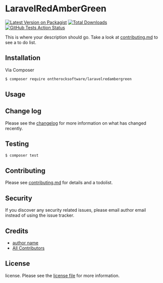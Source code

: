 # LaravelRedAmberGreen

[![Latest Version on Packagist][ico-version]][link-packagist]
[![Total Downloads][ico-downloads]][link-downloads]
[![GitHub Tests Action Status](https://img.shields.io/github/workflow/status/otrsw/laravelredambergreen/run-tests?label=tests)](https://github.com/otrsw/laravelredambergreen/actions?query=workflow%3Arun-tests+branch%3Amaster)

This is where your description should go. Take a look at [contributing.md](contributing.md) to see a to do list.

## Installation

Via Composer

``` bash
$ composer require ontherocksoftware/laravelredambergreen
```

## Usage

## Change log

Please see the [changelog](changelog.md) for more information on what has changed recently.

## Testing

``` bash
$ composer test
```

## Contributing

Please see [contributing.md](contributing.md) for details and a todolist.

## Security

If you discover any security related issues, please email author email instead of using the issue tracker.

## Credits

- [author name][link-author]
- [All Contributors][link-contributors]

## License

license. Please see the [license file](license.md) for more information.

[ico-version]: https://img.shields.io/packagist/v/ontherocksoftware/laravelredambergreen.svg?style=flat-square
[ico-downloads]: https://img.shields.io/packagist/dt/ontherocksoftware/laravelredambergreen.svg?style=flat-square
[ico-travis]: https://img.shields.io/travis/ontherocksoftware/laravelredambergreen/master.svg?style=flat-square
[ico-styleci]: https://styleci.io/repos/12345678/shield

[link-packagist]: https://packagist.org/packages/ontherocksoftware/laravelredambergreen
[link-downloads]: https://packagist.org/packages/ontherocksoftware/laravelredambergreen
[link-travis]: https://travis-ci.org/ontherocksoftware/laravelredambergreen
[link-styleci]: https://styleci.io/repos/12345678
[link-author]: https://github.com/ontherocksoftware
[link-contributors]: ../../contributors
